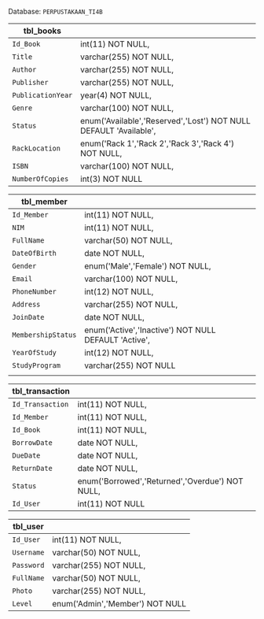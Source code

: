 Database: `PERPUSTAKAAN_TI4B`

| tbl_books         |                                                              |
| ----------------- | ------------------------------------------------------------ |
| `Id_Book`         | int(11) NOT NULL,                                            |
| `Title`           | varchar(255) NOT NULL,                                       |
| `Author`          | varchar(255) NOT NULL,                                       |
| `Publisher`       | varchar(255) NOT NULL,                                       |
| `PublicationYear` | year(4) NOT NULL,                                            |
| `Genre`           | varchar(100) NOT NULL,                                       |
| `Status`          | enum('Available','Reserved','Lost') NOT NULL DEFAULT 'Available', |
| `RackLocation`    | enum('Rack 1','Rack 2','Rack 3','Rack 4') NOT NULL,          |
| `ISBN`            | varchar(100) NOT NULL,                                       |
| `NumberOfCopies`  | int(3) NOT NULL                                              |



| tbl_member         |                                                      |
| ------------------ | ---------------------------------------------------- |
| `Id_Member`        | int(11) NOT NULL,                                    |
| `NIM`              | int(11) NOT NULL,                                    |
| `FullName`         | varchar(50) NOT NULL,                                |
| `DateOfBirth`      | date NOT NULL,                                       |
| `Gender`           | enum('Male','Female') NOT NULL,                      |
| `Email`            | varchar(100) NOT NULL,                               |
| `PhoneNumber`      | int(12) NOT NULL,                                    |
| `Address`          | varchar(255) NOT NULL,                               |
| `JoinDate`         | date NOT NULL,                                       |
| `MembershipStatus` | enum('Active','Inactive') NOT NULL DEFAULT 'Active', |
| `YearOfStudy`      | int(12) NOT NULL,                                    |
| `StudyProgram`     | varchar(255) NOT NULL                                |
|                    |                                                      |



| tbl_transaction  |                                                 |
| ---------------- | ----------------------------------------------- |
| `Id_Transaction` | int(11) NOT NULL,                               |
| `Id_Member`      | int(11) NOT NULL,                               |
| `Id_Book`        | int(11) NOT NULL,                               |
| `BorrowDate`     | date NOT NULL,                                  |
| `DueDate`        | date NOT NULL,                                  |
| `ReturnDate`     | date NOT NULL,                                  |
| `Status`         | enum('Borrowed','Returned','Overdue') NOT NULL, |
| `Id_User`        | int(11) NOT NULL                                |



| tbl_user   |                                 |
| ---------- | ------------------------------- |
| `Id_User`  | int(11) NOT NULL,               |
| `Username` | varchar(50) NOT NULL,           |
| `Password` | varchar(255) NOT NULL,          |
| `FullName` | varchar(50) NOT NULL,           |
| `Photo`    | varchar(255) NOT NULL,          |
| `Level`    | enum('Admin','Member') NOT NULL |

